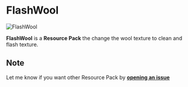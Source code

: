 # FlashWool

![FlashWool](https://github.com/Kyrianow/FlashWool/assets/65503617/e286b761-aca0-4491-a7a2-ce331bad8bb4)

**FlashWool** is a **Resource Pack** the change the wool texture to clean and flash texture.

## Note

Let me know if you want other Resource Pack by **<a href="https://github.com/Kyrianow/WobblyHearts/issues" target="_blank">opening an issue**
